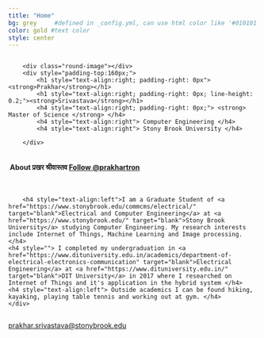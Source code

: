 ```yaml
---
title: "Home"
bg: grey     #defined in _config.yml, can use html color like '#010101'
color: gold #text color
style: center
---
```


<div class="container">
<div class="row">
  <div class="column half">

		<div class="round-image"></div>
		<div style="padding-top:160px;">
			<h1 style="text-align:right; padding-right: 0px"> <strong>Prakhar</strong></h1>
			<h1 style="text-align:right; padding-right: 0px; line-height: 0.2;"><strong>Srivastava</strong></h1>
			<h4 style="text-align:right; padding-right: 0px;"> <strong> Master of Science </strong> </h4>
			<h4 style="text-align:right"> Computer Engineering </h4>
			<h4 style="text-align:right"> Stony Brook University </h4>

    	</div>	

  </div>
  <div class="column half">
	<div style="text-align: left">
    	<h4 style="text-align:left"><i class="fa fa-leaf"></i>&nbsp;About प्रखर श्रीवास्तव <a href="https://twitter.com/prakhartron?ref_src=twsrc%5Etfw" class="twitter-follow-button" data-size="large" data-show-count="false">Follow @prakhartron</a><script async src="//platform.twitter.com/widgets.js" charset="utf-8"></script> </h4></br>
		
    	<h4 style="text-align:left">I am a Graduate Student of <a href="https://www.stonybrook.edu/commcms/electrical/" target="blank">Electrical and Computer Engineering</a> at <a href="https://www.stonybrook.edu/" target="blank">Stony Brook University</a> studying Computer Engineering. My research interests include Internet of Things, Machine Learning and Image processing.</h4>
	<h4 style=""> I completed my undergraduation in <a href="https://www.dituniversity.edu.in/academics/department-of-electrical-electronics-communication" target="blank">Electrical Engineering</a> at <a href="https://www.dituniversity.edu.in/" target="blank">DIT University</a> in 2017 where I researched on Internet of Things and it's application in the hybrid system </h4>
	<h4 style="text-align:left"> Outside academics I can be found hiking, kayaking, playing table tennis and working out at gym. </h4>
	</div>
  </div>
</div>
</div>


<style type="text/css">
  span.codedirection { unicode-bidi:bidi-override; direction: rtl; }
</style>

<i class="fa fa-envelope"></i>
<span class="codedirection">
ude.koorbynots@avatsavirs.rahkarp
</span>

<h3 class="more-icons">
<a href="https://scholar.google.com/citations?user=J7hHylEAAAAJ&hl=en"><i class="ai ai-google-scholar-square" aria-hidden="true"></i></a>
<a href="https://github.com/prakharsri45"><i class="fa fa-github-square"></i></a> 
<a href="https://twitter.com/prakhartron"><i class="fa fa-twitter-square"></i></a> 
<a href="https://linkedin.com/in/prakhar-srivastava-ba54a8104"><i class="fa fa-linkedin-square"></i></a>
</h3>

